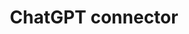 ---
title: ChatGPT connector
weight: 1
variants: -flyte -serverless +byoc +selfmanaged
layout: py_example
example_file: /external/unionai-examples/integrations/connectors/chatgpt_connector/chatgpt_connector/chatgpt_connector_example_usage.py
---